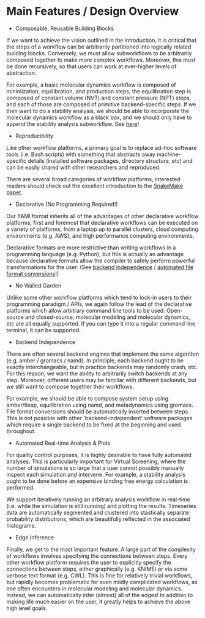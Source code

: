 # Main Features / Design Overview

* Composable, Reusable Building Blocks

If we want to achieve the vision outlined in the introduction, it is critical that the steps of a workflow can be arbitrarily partitioned into logically related building blocks. Conversely, we must allow subworkflows to be arbitrarily composed together to make more complex workflows. Moreover, this must be done recursively, so that users can work at ever-higher levels of abstraction.

For example, a basic molecular dynamics workflow is composed of minimization, equilibration, and production steps, the equilibration step is composed of constant volume (NVT) and constant pressure (NPT) steps, and each of those are composed of primitive backend-specific steps. If we then want to do a stability analysis, we should be able to incorporate the molecular dynamics workflow as a black box, and we should only have to append the stability analysis subworkflow. See [here](https://github.com/PolusAI/mm-workflows/blob/main/examples/gromacs/tutorial.wic)!

* Reproducibility

Like other workflow platforms, a primary goal is to replace ad-hoc software tools (i.e. Bash scripts) with something that abstracts away machine-specific details (installed software packages, directory structure, etc) and can be easily shared with other researchers and reproduced.

There are several broad categories of workflow platforms; interested readers should check out the excellent introduction to the [SnakeMake paper](https://f1000research.com/articles/10-33/v2).

* Declarative (No Programming Required!)

Our YAMl format inherits all of the advantages of other declarative workflow platforms, first and foremost that declarative workflows can be executed on a variety of platforms, from a laptop up to parallel clusters, cloud computing environments (e.g. AWS), and high performance computing environments.

Declarative formats are more restrictive than writing workflows in a programming language (e.g. Python), but this is actually an advantage because declarative formats allow the compiler to safely perform powerful transformations for the user. (See [backend independence](advanced.md#backend-independence) / [automated file format conversions](advanced.md#automated-file-format-conversion--speculative-compilation)!)

* No Walled Garden

Unlike some other workflow platforms which tend to lock-in users to their programming paradigm / APIs, we again follow the lead of the declarative platforms which allow arbitrary command line tools to be used. Open-source and closed-source, molecular modeling and molecular dynamics, etc are all equally supported. If you can type it into a regular command line terminal, it can be supported.

* Backend Independence

There are often several backend engines that implement the same algorithm (e.g. amber / gromacs / namd). In principle, each backend ought to be exactly interchangeable, but in practice backends may randomly crash, etc. For this reason, we want the ability to arbitrarily switch backends at any step. Moreover, different users may be familiar with different backends, but we still want to compose together their workflows.

For example, we should be able to compose system setup using amber/tleap, equilibration using namd, and metadynamics using gromacs. File format conversions should be automatically inserted between steps. This is not possible with other 'backend-independent' software packages which require a single backend to be fixed at the beginning and used throughout.

* Automated Real-time Analysis & Plots

For quality control purposes, it is highly desirable to have fully automated analyses. This is particularly important for Virtual Screening, where the number of simulations is so large that a user cannot possibly manually inspect each simulation and intervene. For example, a stability analysis ought to be done before an expensive binding free energy calculation is performed.

We support iteratively running an arbitrary analysis workflow in real-time (i.e. while the simulation is still running) and plotting the results. Timeseries data are automatically segmented and clustered into stastically separate probability distributions, which are beautifully reflected in the associated histograms.

* Edge Inference

Finally, we get to the most important feature. A large part of the complexity of workflows involves specifying the connections between steps. Every other workflow platform requires the user to explicitly specify the connections between steps, either graphically (e.g. KNIME) or via some verbose text format (e.g. CWL). This is fine for relatively trivial workflows, but rapidly becomes problematic for even mildly complicated workflows, as one often encounters in molecular modeling and molecular dynamics. Instead, we can automatically infer (almost) all of the edges! In addition to making life much easier on the user, it greatly helps to achieve the above high level goals.